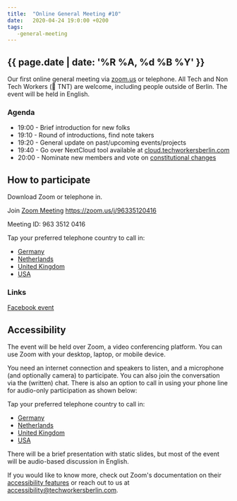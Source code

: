 ```yaml
---
title:  "Online General Meeting #10"
date:   2020-04-24 19:0:00 +0200
tags:
   -general-meeting
---
```



## {{ page.date | date: '%R %A, %d %B %Y' }}
Our first online general meeting via [zoom.us](https://zoom.us/j/96335120416) or telephone.
All Tech and Non Tech Workers (🧨 TNT) are welcome, including people outside of Berlin. The event will be held in English.  

### Agenda

* 19:00 - Brief introduction for new folks
* 19:10 - Round of introductions, find note takers
* 19:20 - General update on past/upcoming events/projects
* 19:40 - Go over NextCloud tool available at [cloud.techworkersberlin.com](https://cloud.techworkersberlin.com)
* 20:00 - Nominate new members and vote on [constitutional changes](https://github.com/techworkersco/twc-site-berlin/pull/55)

## How to participate

Download Zoom or telephone in.

Join [Zoom Meeting](https://zoom.us/j/96335120416) https://zoom.us/j/96335120416

Meeting ID: 963 3512 0416

Tap your preferred telephone country to call in:
- <a href="tel:+496950502596,,96335120416#">Germany</a>
- <a href="tel:+31207947345,,96335120416#">Netherlands</a>
- <a href="tel:+442080806592,,96335120416#">United Kingdom</a>
- <a href="tel:+12532158782,,96335120416#">USA</a>

### Links

[Facebook event](https://www.facebook.com/events/218615042743261/)

## Accessibility

The event will be held over Zoom, a video conferencing platform. You can use Zoom with your desktop, laptop, or mobile device.

You need an internet connection and speakers to listen, and a microphone (and optionally camera) to participate. You can also join the conversation via the (written) chat. There is also an option to call in using your phone line for audio-only participation as shown below:

Tap your preferred telephone country to call in:
- <a href="tel:+496950502596,,96335120416#">Germany</a>
- <a href="tel:+31207947345,,96335120416#">Netherlands</a>
- <a href="tel:+442080806592,,96335120416#">United Kingdom</a>
- <a href="tel:+12532158782,,96335120416#">USA</a>

There will be a brief presentation with static slides, but most of the event will be audio-based discussion in English.

If you would like to know more, check out Zoom's documentation on their [accessibility features](https://zoom.us/accessibility) or reach out to us at accessibility@techworkersberlin.com.

